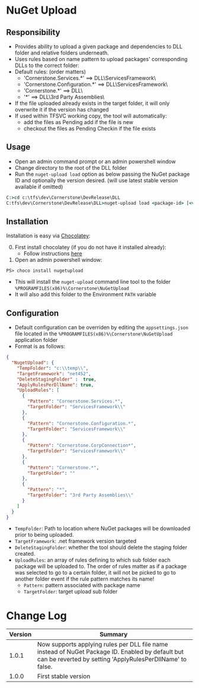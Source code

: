 # NuGet Upload

## Responsibility
- Provides ability to upload a given package and dependencies to DLL folder and relative folders underneath.
- Uses rules based on name pattern to upload packages' corresponding DLLs to the correct folder:
- Default rules: (order matters)
  - 'Cornerstone.Services.*' ==> DLL\ServicesFramework\
  - 'Cornerstone.Configuration.*' ==> DLL\ServicesFramework\
  - 'Cornerstone.*' ==> DLL\
  - '*' ==> DLL\3rd Party Assemblies\
- If the file uploaded already exists in the target folder, it will only overwrite it if the version has changed
- If used within TFSVC working copy, the tool will automatically:
  - add the files as Pending add if the file is new
  - checkout the files as Pending Checkin if the file exists

## Usage
- Open an admin command prompt or an admin powershell window
- Change directory to the root of the DLL folder
- Run the `nuget-upload load` option as below passing the NuGet package ID and optionally the version desired. (will use latest stable version available if omitted) 
```bat
C:>cd c:\tfs\dev\Cornerstone\DevRelease\DLL
C:tfs\dev\Cornerstone\DevRelease\DLL>nuget-upload load <package-id> [<version-id>]
```

## Installation
Installation is easy via [Chocolatey](https://chocolatey.org/):

0. First install chocolatey (if you do not have it installed already):
   * Follow instructions [here](https://chocolatey.org/install)
1. Open an admin powershell window:
```pshell
PS> choco install nugetupload
```
   * This will install the `nuget-upload` command line tool to the folder `%PROGRAMFILES(x86)%\Cornerstone\NuGetUpload`
   * It will also add this folder to the Environment `PATH` variable 


## Configuration
- Default configuration can be overriden by editing the `appsettings.json` file located in the `%PROGRAMFILES(x86)%\Cornerstone\NuGetUpload` application folder
- Format is as follows:
```json
{
  "NugetUpload": {
    "TempFolder": "c:\\temp\\",
    "TargetFramework": "net452",
    "DeleteStagingFolder" :  true,
    "ApplyRulesPerDllName": true,
    "UploadRules": [
      {
        "Pattern": "Cornerstone.Services.*",
        "TargetFolder": "ServicesFramework\\"
      },
      {
        "Pattern": "Cornerstone.Configuration.*",
        "TargetFolder": "ServicesFramework\\"
      },
      {
        "Pattern": "Cornerstone.CorpConnection*",
        "TargetFolder": "ServicesFramework\\"
      },
      {
        "Pattern": "Cornerstone.*",
        "TargetFolder": ""
      },
      {
        "Pattern": "*",
        "TargetFolder": "3rd Party Assemblies\\"
      }
    ]
  }
}
```
- `TempFolder`: Path to location where NuGet packages will be downloaded prior to being uploaded.
- `TargetFramework`: .net framework version targeted
- `DeleteStagingFolder`: whether the tool should delete the staging folder created.
- `UploadRules`: an array of rules defining to which sub folder each package will be uploaded to. The order of rules matter as if a package was selected to go to a certain folder, it will not be picked to go to another folder event if the rule pattern matches its name!
  - `Pattern`: pattern associated with package name
  - `TargetFolder`: target upload sub folder

# Change Log
| Version | Summary 
| ------- | ------- 
| 1.0.1   | Now supports applying rules per DLL file name instead of NuGet Package ID. Enabled by default but can be reverted by setting 'ApplyRulesPerDllName' to false.
| 1.0.0   | First stable version
